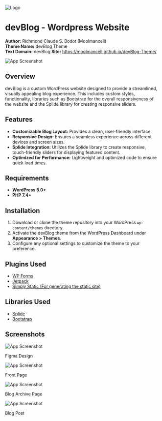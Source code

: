 ![Logo](https://i.imgur.com/mxdLnyW.jpeg)

# devBlog - Wordpress Website

**Author:** Richmond Claude S. Bodot (Moolmancell)  
**Theme Name:** devBlog Theme  
**Text Domain:** devBlog
**Site:** https://moolmancell.github.io/devBlog-Theme/

![App Screenshot](https://i.imgur.com/7uNkjp1.png)

## Overview

devBlog is a custom WordPress website designed to provide a streamlined, visually appealing blog experience. This includes custom styles, functionality, libraries such as Bootstrap for the overall responsiveness of the website and the Splide library for creating responsive sliders.

## Features

- **Customizable Blog Layout:** Provides a clean, user-friendly interface.
- **Responsive Design:** Ensures a seamless experience across different devices and screen sizes.
- **Splide Integration:** Utilizes the Splide library to create responsive, touch-friendly sliders for displaying featured content.
- **Optimized for Performance:** Lightweight and optimized code to ensure quick load times.

## Requirements

- **WordPress 5.0+**
- **PHP 7.4+**

## Installation

1. Download or clone the theme repository into your WordPress `wp-content/themes` directory.
2. Activate the devBlog theme from the WordPress Dashboard under **Appearance > Themes**.
3. Configure any optional settings to customize the theme to your preference.

## Plugins Used

 - [WP Forms](https://wpforms.com/pricing/?gad_source=1&gclid=Cj0KCQiA_qG5BhDTARIsAA0UHSISKKgjpGfzmzwsLL4sFAZMlraOHs5Yw0qY1swm4Etj9Rbue27-U4YaAltJEALw_wcB)
 - [Jetpack](https://jetpack.com/)
 - [Simply Static (For generating the static site)](https://simplystatic.com/)

## Libraries Used

 - [Splide](https://splidejs.com/)
 - [Bootstrap](https://getbootstrap.com/)

## Screenshots

![App Screenshot](https://i.imgur.com/Ai5bowO.png)

Figma Design

![App Screenshot](https://i.imgur.com/8vnn59r.png)

Front Page

![App Screenshot](https://i.imgur.com/fgesYdM.png)

Blog Archive Page

![App Screenshot](https://i.imgur.com/XqGZ1sp.png)

Blog Post



